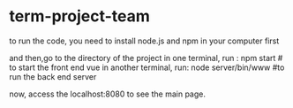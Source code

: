 # term-project-team
to run the code, you need to install node.js and npm in your computer first

and then,go to the directory of the project
in one terminal, run :
npm start                     # to start the front end vue
in another terminal, run:
node server/bin/www           #to run the back end server

now, access the localhost:8080 to see the main page.